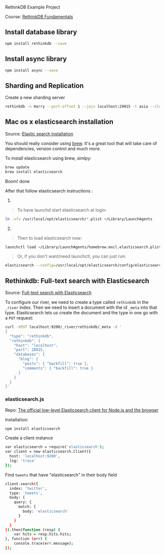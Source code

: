 RethinkDB Example Project

Course: [RethinkDB Fundamentals](http://www.pluralsight.com/courses/rethinkdb-fundamentals)

## Install database library

```bash
npm install rethinkdb --save
```

## Install async library

```bash
npm install async --save
```

## Sharding and Replication

Create a new sharding server

```bash
rethinkdb -n Harry --port-offset 1 --join localhost:29015 -t asia --cluster-port 29017 --driver-port 28017 --http-port 8082
```

## Mac os x elasticsearch installation

Source: [Elastic search installation](http://stackoverflow.com/questions/22850247/installing-elasticsearch-on-osx-mavericks/22855889#22855889)

You should really consider using [brew](http://brew.sh/). It's a great tool that will take care of dependencies, version control and much more.

To install elasticsearch using brew, simlpy:

```bash
brew update
brew install elasticsearch
```

Boom! done

After that follow elasticsearch instructions :

1.

> To have launchd start elasticsearch at login:

```bash
ln -sfv /usr/local/opt/elasticsearch/*.plist ~/Library/LaunchAgents
```

2.

> Then to load elasticsearch now:

```bash
launchctl load ~/Library/LaunchAgents/homebrew.mxcl.elasticsearch.plist
```

> Or, if you don't want/need launchctl, you can just run:

```bash
elasticsearch --config=/usr/local/opt/elasticsearch/config/elasticsearch.yml
```

## Rethinkdb: Full-text search with Elasticsearch

Source: [Full-text search with Elasticsearch](http://rethinkdb.com/docs/elasticsearch/)

To configure our river, we need to create a type called `rethinkdb` in the `_river` index. Then we need to insert a document with the id `_meta` into that type. Elasticsearch lets us create the document and the type in one go with a `PUT` request:

```bash
curl -XPUT localhost:9200/_river/rethinkdb/_meta -d '
{
  "type": "rethinkdb",
  "rethinkdb": {
    "host": "localhost",
    "port": 28015,
    "databases": {
      "blog": {
        "posts": { "backfill": true },
        "comments": { "backfill": true }
      }
    }
  }
}'
```

### elasticsearch.js

Repo: [The official low-level Elasticsearch client for Node.js and the browser](https://github.com/elastic/elasticsearch-js)

Installation:

```bash
npm install elasticsearch
```

Create a client instance

```bash
var elasticsearch = require('elasticsearch');
var client = new elasticsearch.Client({
  host: 'localhost:9200',
  log: 'trace'
});
```

Find `tweets` that have "elasticsearch" in their body field

```bash
client.search({
  index: 'twitter',
  type: 'tweets',
  body: {
    query: {
      match: {
        body: 'elasticsearch'
      }
    }
  }
}).then(function (resp) {
    var hits = resp.hits.hits;
}, function (err) {
    console.trace(err.message);
});
```
